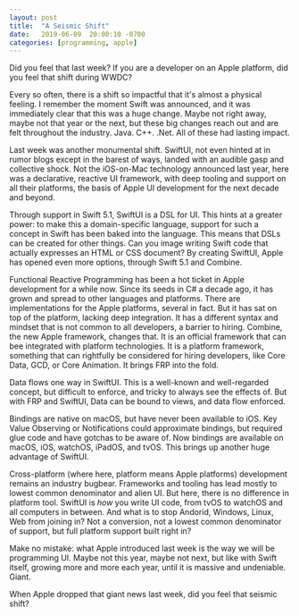 ```yaml
---
layout: post
title:  "A Seismic Shift"
date:   2019-06-09  20:00:10 -0700
categories: [programming, apple] 
---
```


Did you feel that last week? If you are a developer on an Apple platform, did you feel that shift during WWDC?

Every so often, there is a shift so impactful that it's almost a physical feeling.  I remember the moment Swift was announced, and it was immediately clear that this was a huge change.  Maybe not right away, maybe not that year or the next, but these big changes reach out and are felt throughout the industry.  Java.  C++. .Net.  All of these had lasting impact.

Last week was another monumental shift.  SwiftUI, not even hinted at in rumor blogs except in the barest of ways, landed with an audible gasp and collective shock.  Not the iOS-on-Mac technology announced last year, here was a declarative, reactive UI framework, with deep tooling and support on all their platforms, the basis of Apple UI development for the next decade and beyond.

Through support in Swift 5.1, SwiftUI is a DSL for UI.  This hints at a greater power: to make this a domain-specific language, support for such a concept in Swift has been baked into the language. This means that DSLs can be created for other things. Can you image writing Swift code that actually expresses an HTML or CSS document? By creating SwiftUI, Apple has opened even more options, through Swift 5.1 and Combine.

Functional Reactive Programming has been a hot ticket in Apple development for a while now.  Since its seeds in C# a decade ago, it has grown and spread to other languages and platforms.  There are implementations for the Apple platforms, several in fact. But it has sat on top of the platform, lacking deep integration.  It has a different syntax and mindset that is not common to all developers, a barrier to hiring. Combine, the new Apple framework, changes that. It is an official framework that can bee integrated with platform technologies.  It is a platform framework, something that can rightfully be considered for hiring developers, like Core Data, GCD, or Core Animation.  It brings FRP into the fold.

Data flows one way in SwiftUI.  This is a well-known and well-regarded concept, but difficult to enforce, and tricky to always see the effects of.  But with FRP and SwiftUI, Data can be bound to views, and data flow enforced.

Bindings are native on macOS, but have never been available to iOS. Key Value Observing or Notifications could approximate bindings, but required glue code and have gotchas to be aware of.  Now bindings are available on macOS, iOS, watchOS, iPadOS, and tvOS.  This brings up another huge advantage of SwiftUI.

Cross-platform (where here, platform means Apple platforms) development remains an industry bugbear. Frameworks and tooling has lead mostly to lowest common denominator and alien UI. But here, there is no difference in platform tool. SwiftUI is _how_ you write UI code, from tvOS to watchOS and all computers in between.  And what is to stop Andorid, Windows, Linux, Web from joining in?  Not a conversion, not a lowest common denominator of support, but full platform support built right in?

Make no mistake: what Apple introduced last week is the way we will be programming UI.  Maybe not this year, maybe not next, but like with Swift itself, growing more and more each year, until it is massive and undeniable.  Giant.

When Apple dropped that giant news last week, did you feel that seismic shift?
